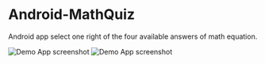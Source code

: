 # Android-MathQuiz

Android app select one right of the four available answers of math equation.

![Demo App screenshot](../assests/gui1.png?raw=true "gui1")
![Demo App screenshot](../assests/gui2.png?raw=true "gui2")


